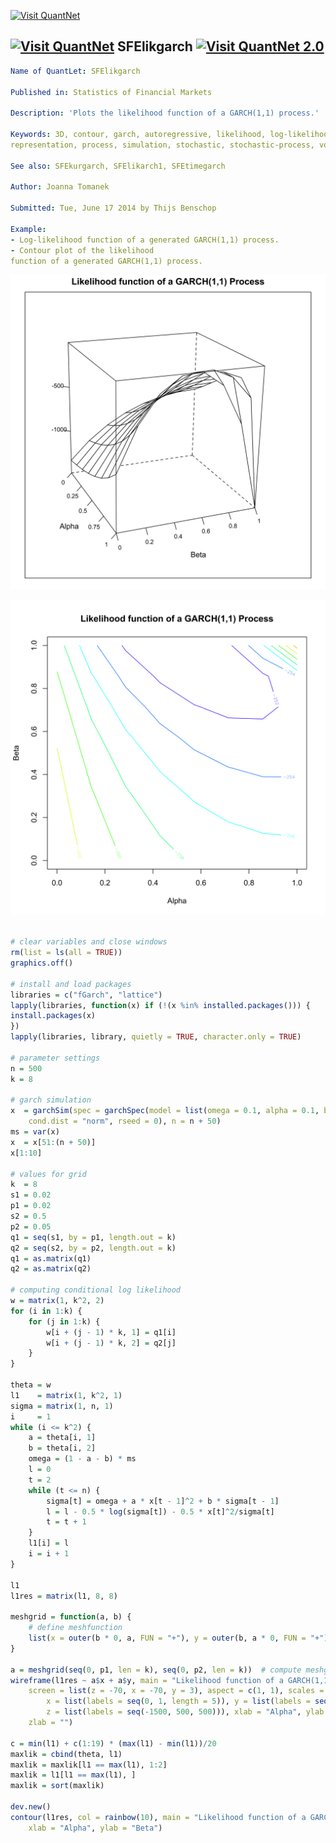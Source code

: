 
[<img src="https://github.com/QuantLet/Styleguide-and-Validation-procedure/blob/master/pictures/banner.png" alt="Visit QuantNet">](http://quantlet.de/index.php?p=info)

## [<img src="https://github.com/QuantLet/Styleguide-and-Validation-procedure/blob/master/pictures/qloqo.png" alt="Visit QuantNet">](http://quantlet.de/) **SFElikgarch** [<img src="https://github.com/QuantLet/Styleguide-and-Validation-procedure/blob/master/pictures/QN2.png" width="60" alt="Visit QuantNet 2.0">](http://quantlet.de/d3/ia)

```yaml
Name of QuantLet: SFElikgarch

Published in: Statistics of Financial Markets

Description: 'Plots the likelihood function of a GARCH(1,1) process.'

Keywords: 3D, contour, garch, autoregressive, likelihood, log-likelihood, model, plot, graphical
representation, process, simulation, stochastic, stochastic-process, volatility, contour

See also: SFEkurgarch, SFElikarch1, SFEtimegarch

Author: Joanna Tomanek

Submitted: Tue, June 17 2014 by Thijs Benschop

Example:
- Log-likelihood function of a generated GARCH(1,1) process.
- Contour plot of the likelihood
function of a generated GARCH(1,1) process.
```

![Picture1](SFElikgarch_1-1.png)

![Picture2](SFElikgarch_2-1.png)


```r

# clear variables and close windows
rm(list = ls(all = TRUE))
graphics.off()

# install and load packages
libraries = c("fGarch", "lattice")
lapply(libraries, function(x) if (!(x %in% installed.packages())) {
install.packages(x)
})
lapply(libraries, library, quietly = TRUE, character.only = TRUE)

# parameter settings
n = 500
k = 8

# garch simulation
x  = garchSim(spec = garchSpec(model = list(omega = 0.1, alpha = 0.1, beta = 0.8), 
    cond.dist = "norm", rseed = 0), n = n + 50)
ms = var(x)
x  = x[51:(n + 50)]
x[1:10]

# values for grid
k  = 8
s1 = 0.02
p1 = 0.02
s2 = 0.5
p2 = 0.05
q1 = seq(s1, by = p1, length.out = k)
q2 = seq(s2, by = p2, length.out = k)
q1 = as.matrix(q1)
q2 = as.matrix(q2)

# computing conditional log likelihood
w = matrix(1, k^2, 2)
for (i in 1:k) {
    for (j in 1:k) {
        w[i + (j - 1) * k, 1] = q1[i]
        w[i + (j - 1) * k, 2] = q2[j]
    }
}

theta = w
l1    = matrix(1, k^2, 1)
sigma = matrix(1, n, 1)
i     = 1
while (i <= k^2) {
    a = theta[i, 1]
    b = theta[i, 2]
    omega = (1 - a - b) * ms
    l = 0
    t = 2
    while (t <= n) {
        sigma[t] = omega + a * x[t - 1]^2 + b * sigma[t - 1]
        l = l - 0.5 * log(sigma[t]) - 0.5 * x[t]^2/sigma[t]
        t = t + 1
    }
    l1[i] = l
    i = i + 1
}

l1
l1res = matrix(l1, 8, 8)

meshgrid = function(a, b) {
    # define meshfunction
    list(x = outer(b * 0, a, FUN = "+"), y = outer(b, a * 0, FUN = "+"))
}

a = meshgrid(seq(0, p1, len = k), seq(0, p2, len = k))  # compute meshgrid
wireframe(l1res ~ a$x + a$y, main = "Likelihood function of a GARCH(1,1) Process", 
    screen = list(z = -70, x = -70, y = 3), aspect = c(1, 1), scales = list(arrows = FALSE, 
        x = list(labels = seq(0, 1, length = 5)), y = list(labels = seq(0, 1, length = 6)), 
        z = list(labels = seq(-1500, 500, 500))), xlab = "Alpha", ylab = "Beta", 
    zlab = "")

c = min(l1) + c(1:19) * (max(l1) - min(l1))/20
maxlik = cbind(theta, l1)
maxlik = maxlik[l1 == max(l1), 1:2]
maxlik = l1[l1 == max(l1), ]
maxlik = sort(maxlik)

dev.new()
contour(l1res, col = rainbow(10), main = "Likelihood function of a GARCH(1,1) Process", 
    xlab = "Alpha", ylab = "Beta")

```
